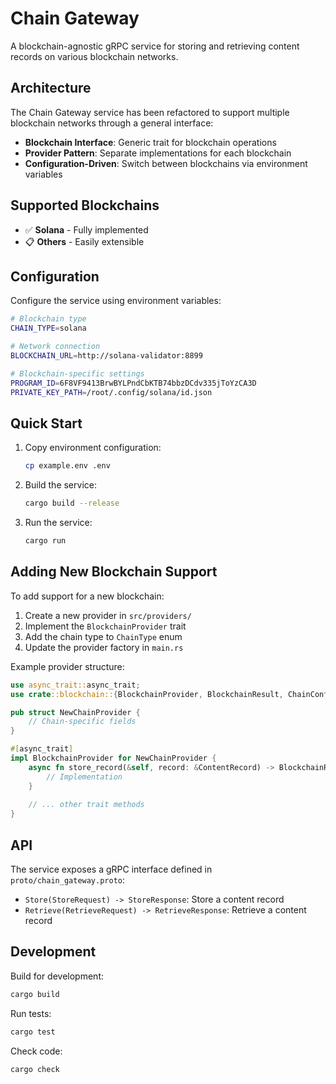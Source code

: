 # Chain Gateway

A blockchain-agnostic gRPC service for storing and retrieving content records on various blockchain networks.

## Architecture

The Chain Gateway service has been refactored to support multiple blockchain networks through a general interface:

- **Blockchain Interface**: Generic trait for blockchain operations
- **Provider Pattern**: Separate implementations for each blockchain
- **Configuration-Driven**: Switch between blockchains via environment variables

## Supported Blockchains

- ✅ **Solana** - Fully implemented
- 📋 **Others** - Easily extensible

## Configuration

Configure the service using environment variables:

```bash
# Blockchain type
CHAIN_TYPE=solana

# Network connection
BLOCKCHAIN_URL=http://solana-validator:8899

# Blockchain-specific settings
PROGRAM_ID=6F8VF9413BrwBYLPndCbKTB74bbzDCdv335jToYzCA3D
PRIVATE_KEY_PATH=/root/.config/solana/id.json
```

## Quick Start

1. Copy environment configuration:
   ```bash
   cp example.env .env
   ```

2. Build the service:
   ```bash
   cargo build --release
   ```

3. Run the service:
   ```bash
   cargo run
   ```

## Adding New Blockchain Support

To add support for a new blockchain:

1. Create a new provider in `src/providers/`
2. Implement the `BlockchainProvider` trait
3. Add the chain type to `ChainType` enum
4. Update the provider factory in `main.rs`

Example provider structure:
```rust
use async_trait::async_trait;
use crate::blockchain::{BlockchainProvider, BlockchainResult, ChainConfig, NetworkInfo, TransactionResult};

pub struct NewChainProvider {
    // Chain-specific fields
}

#[async_trait]
impl BlockchainProvider for NewChainProvider {
    async fn store_record(&self, record: &ContentRecord) -> BlockchainResult<TransactionResult> {
        // Implementation
    }
    
    // ... other trait methods
}
```

## API

The service exposes a gRPC interface defined in `proto/chain_gateway.proto`:

- `Store(StoreRequest) -> StoreResponse`: Store a content record
- `Retrieve(RetrieveRequest) -> RetrieveResponse`: Retrieve a content record

## Development

Build for development:
```bash
cargo build
```

Run tests:
```bash
cargo test
```

Check code:
```bash
cargo check
```